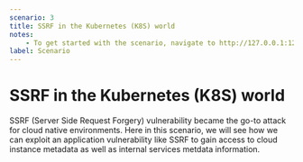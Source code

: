 ```yaml
---
scenario: 3
title: SSRF in the Kubernetes (K8S) world
notes:
    - To get started with the scenario, navigate to http://127.0.0.1:1232
label: Scenario
---
```


# SSRF in the Kubernetes (K8S) world

SSRF (Server Side Request Forgery) vulnerability became the go-to attack for cloud native environments. Here in this scenario, we will see how we can exploit an application vulnerability like SSRF to gain access to cloud instance metadata as well as internal services metdata information.
